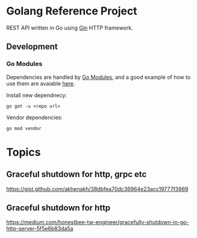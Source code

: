 # Golang Reference Project

REST API written in Go using [Gin](https://github.com/gin-gonic/gin) HTTP
framework.

## Development

### Go Modules

Dependencies are handled by [Go Modules](https://blog.golang.org/modules2019),
and a good example of how to use them are avaiable
[here](https://www.kablamo.com.au/blog-1/2018/12/10/just-tell-me-how-to-use-go-modules).

Install new dependnecy:

```
go get -u <repo url>
```

Vendor dependencies:

```
go mod vendor
```


# Topics

## Graceful shutdown for http, grpc etc
https://gist.github.com/akhenakh/38dbfea70dc36964e23acc19777f3869

## Graceful shutdown for http
https://medium.com/honestbee-tw-engineer/gracefully-shutdown-in-go-http-server-5f5e6b83da5a
